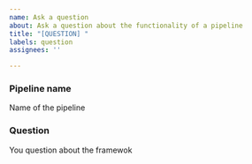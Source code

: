 ```yaml
---
name: Ask a question
about: Ask a question about the functionality of a pipeline
title: "[QUESTION] "
labels: question
assignees: ''

---
```


### Pipeline name

Name of the pipeline

### Question

You question about the framewok
